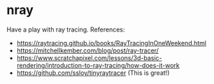 # nray

Have a play with ray tracing. References:
- https://raytracing.github.io/books/RayTracingInOneWeekend.html
- https://mitchellkember.com/blog/post/ray-tracer/
- https://www.scratchapixel.com/lessons/3d-basic-rendering/introduction-to-ray-tracing/how-does-it-work
- https://github.com/ssloy/tinyraytracer (This is great!)
